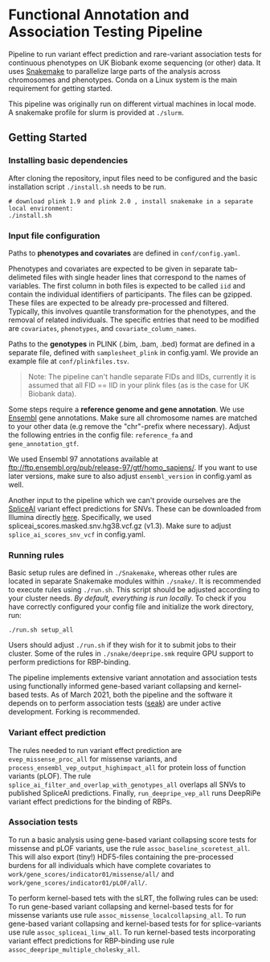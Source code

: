 # Functional Annotation and Association Testing Pipeline
Pipeline to run variant effect prediction and rare-variant association tests for continuous phenotypes on UK Biobank exome sequencing (or other) data. It uses [Snakemake](https://snakemake.github.io/) to parallelize large parts of the analysis across chromosomes and phenotypes. Conda on a Linux system is the main requirement for getting started.

This pipeline was originally run on different virtual machines in local mode. A snakemake profile for slurm is provided at `./slurm`. 

## Getting Started
### Installing basic dependencies
After cloning the repository, input files need to be configured and the basic installation script `./install.sh` needs to be run.

```
# download plink 1.9 and plink 2.0 , install snakemake in a separate local environment:
./install.sh
```
### Input file configuration
Paths to **phenotypes and covariates** are defined in `conf/config.yaml`.

Phenotypes and covariates are expected to be given in separate tab-delimeted files with single header lines that correspond to the names of variables. The first column in both files is expected to be called `iid` and contain the individual identifiers of participants. The files can be gzipped. These files are expected to be already pre-processed and filtered. Typically, this involves quantile transformation for the phenotypes, and the removal of related individuals. The specific entries that need to be modified are `covariates`, `phenotypes`, and `covariate_column_names`.

Paths to the **genotypes** in PLINK (.bim, .bam, .bed) format are defined in a separate file, defined with `samplesheet_plink` in config.yaml. We provide an example file at `conf/plinkfiles.tsv`.

> Note: The pipeline can't handle separate FIDs and IIDs, currently it is assumed that all FID == IID in your plink files (as is the case for UK Biobank data).

Some steps require a **reference genome and gene annotation**. We use [Ensembl](https://www.ensembl.org/index.html) gene annotations. Make sure all chromosome names are matched to your other data (e.g remove the "chr"-prefix where necessary). Adjust the following entries in the config file: `reference_fa` and `gene_annotation_gtf`. 

We used Ensembl 97 annotations available at ftp://ftp.ensembl.org/pub/release-97/gtf/homo_sapiens/. If you want to use later versions, make sure to also adjust `ensembl_version` in config.yaml as well.

Another input to the pipeline which we can't provide ourselves are the [SpliceAI](https://github.com/Illumina/SpliceAI) variant effect predictions for SNVs. These can be downloaded from Illumina directly [here](https://basespace.illumina.com/s/otSPW8hnhaZR). Specifically, we used spliceai_scores.masked.snv.hg38.vcf.gz (v1.3). Make sure to adjust `splice_ai_scores_snv_vcf` in config.yaml.

### Running rules

Basic setup rules are defined in `./Snakemake`, whereas other rules are located in separate Snakemake modules within `./snake/`. It is recommended to execute rules using `./run.sh`. This script should be adjusted according to your cluster needs. *By default, everything is run locally*. To check if you have correctly configured your config file and initialize the work directory, run:

```
./run.sh setup_all
```

Users should adjust `./run.sh` if they wish for it to submit jobs to their cluster. Some of the rules in `./snake/deepripe.smk` require GPU support to perform predictions for RBP-binding.

The pipeline implements extensive variant annotation and association tests using functionally informed gene-based variant collapsing and kernel-based tests. As of March 2021, both the pipeline and the software it depends on to perform association tests ([seak](https://github.com/HealthML/seak)) are under active development. Forking is recommended.

### Variant effect prediction

The rules needed to run variant effect prediction are `evep_missense_proc_all` for missense variants, and `process_ensembl_vep_output_highimpact_all` for protein loss of function variants (pLOF). The rule `splice_ai_filter_and_overlap_with_genotypes_all` overlaps all SNVs to published SpliceAI predictions. Finally, `run_deepripe_vep_all` runs DeepRiPe variant effect predictions for the binding of RBPs.

### Association tests

To run a basic analysis using gene-based variant collapsing score tests for missense and pLOF variants, use the rule `assoc_baseline_scoretest_all`. This will also export (tiny!) HDF5-files containing the pre-processed burdens for all individuals which have complete covariates to `work/gene_scores/indicator01/missense/all/` and `work/gene_scores/indicator01/pLOF/all/`.

To perform kernel-based tets with the sLRT, the follwing rules can be used: To run gene-based variant collapsing and kernel-based tests for for missense variants use rule `assoc_missense_localcollapsing_all`. To run gene-based variant collapsing and kernel-based tests for for splice-variants use rule `assoc_spliceai_linw_all`. To run kernel-based tests incorporating variant effect predictions for RBP-binding use rule `assoc_deepripe_multiple_cholesky_all`.
